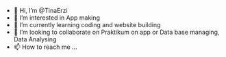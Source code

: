 - 👋 Hi, I’m @TinaErzi
- 👀 I’m interested in App making
- 🌱 I’m currently learning coding and website building
- 💞️ I’m looking to collaborate on Praktikum on app or Data base managing, Data Analysing
- 📫 How to reach me ...

<!---
TinaErzi/TinaErzi is a ✨ special ✨ repository because its `README.md` (this file) appears on your GitHub profile.
You can click the Preview link to take a look at your changes.
--->

